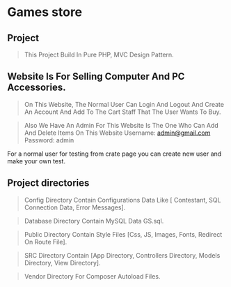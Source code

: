 # Games store 

## Project
> This Project Build In Pure PHP, MVC Design Pattern.

## Website Is For Selling Computer And PC Accessories. 
> On This Website, The Normal User Can Login And Logout And Create An Account And Add To The Cart Staff That The User Wants To Buy.

> Also We Have An Admin For This Website Is The One Who Can Add And Delete Items On This Website 
> Username: admin@gmail.com 
> Password: admin

For a normal user for testing from crate page you can create new user and make your own test.

## Project directories 
> Config Directory Contain Configurations Data Like [ Contestant, SQL Connection Data, Error Messages].

> Database Directory Contain MySQL Data GS.sql.

> Public Directory Contain Style Files [Css, JS, Images, Fonts, Redirect On Route File].

> SRC Directory Contain [App Directory, Controllers Directory, Models Directory, View Directory].

> Vendor Directory For Composer Autoload Files.
